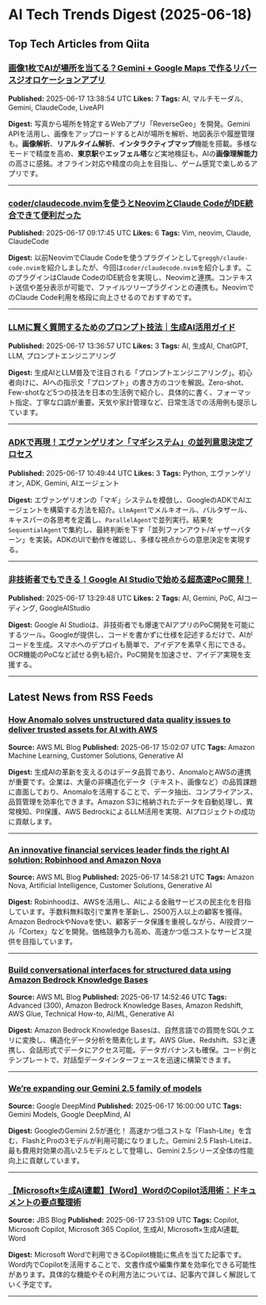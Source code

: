 # AI Tech Trends Digest (2025-06-18)


## Top Tech Articles from Qiita


### [画像1枚でAIが場所を当てる？Gemini + Google Maps で作るリバースジオロケーションアプリ](https://qiita.com/zawatti/items/73162bedfef00f6490b6)
**Published:** 2025-06-17 13:38:54 UTC
**Likes:** 7
**Tags:** AI, マルチモーダル, Gemini, ClaudeCode, LiveAPI

**Digest:**
写真から場所を特定するWebアプリ「ReverseGeo」を開発。Gemini APIを活用し、画像をアップロードするとAIが場所を解析、地図表示や履歴管理も。**画像解析**、**リアルタイム解析**、**インタラクティブマップ**機能を搭載。多様なモードで精度を高め、**東京駅**や**エッフェル塔**など実地検証も。AIの**画像理解能力**の高さに感銘。オフライン対応や精度の向上を目指し、ゲーム感覚で楽しめるアプリです。

---

### [coder/claudecode.nvimを使うとNeovimとClaude CodeがIDE統合できて便利だった](https://qiita.com/getty104/items/c332e5f632da71523dbc)
**Published:** 2025-06-17 09:17:45 UTC
**Likes:** 6
**Tags:** Vim, neovim, Claude, ClaudeCode

**Digest:**
以前NeovimでClaude Codeを使うプラグインとして`greggh/claude-code.nvim`を紹介しましたが、今回は`coder/claudecode.nvim`を紹介します。このプラグインはClaude CodeのIDE統合を実現し、Neovimと連携。コンテキスト送信や差分表示が可能で、ファイルツリープラグインとの連携も。NeovimでのClaude Code利用を格段に向上させるのでおすすめです。

---

### [ LLMに賢く質問するためのプロンプト技法｜生成AI活用ガイド](https://qiita.com/asodariyapradip/items/465f4a9487c8a0994abf)
**Published:** 2025-06-17 13:36:57 UTC
**Likes:** 3
**Tags:** AI, 生成AI, ChatGPT, LLM, プロンプトエンジニアリング

**Digest:**
生成AIとLLM普及で注目される「プロンプトエンジニアリング」。初心者向けに、AIへの指示文「プロンプト」の書き方のコツを解説。Zero-shot、Few-shotなど5つの技法を日本の生活例で紹介し、具体的に書く、フォーマット指定、丁寧な口調が重要。天気や家計管理など、日常生活での活用例も提示しています。

---

### [ADKで再現！エヴァンゲリオン「マギシステム」の並列意思決定プロセス](https://qiita.com/nakayutthi/items/1328fa575f086d6aeecc)
**Published:** 2025-06-17 10:49:44 UTC
**Likes:** 3
**Tags:** Python, エヴァンゲリオン, ADK, Gemini, AIエージェント

**Digest:**
エヴァンゲリオンの「マギ」システムを模倣し、GoogleのADKでAIエージェントを構築する方法を紹介。`LlmAgent`でメルキオール、バルタザール、キャスパーの各思考を定義し、`ParallelAgent`で並列実行。結果を`SequentialAgent`で集約し、最終判断を下す「並列ファンアウト/ギャザーパターン」を実装。ADKのUIで動作を確認し、多様な視点からの意思決定を実現する。

---

### [非技術者でもできる！Google AI Studioで始める超高速PoC開発！](https://qiita.com/kazu_ppp/items/1579484bd138f0170c10)
**Published:** 2025-06-17 13:29:48 UTC
**Likes:** 2
**Tags:** AI, Gemini, PoC, AIコーディング, GoogleAIStudio

**Digest:**
Google AI Studioは、非技術者でも爆速でAIアプリのPoC開発を可能にするツール。Googleが提供し、コードを書かずに仕様を記述するだけで、AIがコードを生成。スマホへのデプロイも簡単で、アイデアを素早く形にできる。OCR機能のPoCなど試せる例も紹介。PoC開発を加速させ、アイデア実現を支援する。

---

## Latest News from RSS Feeds


### [How Anomalo solves unstructured data quality issues to deliver trusted assets for AI with AWS](https://aws.amazon.com/blogs/machine-learning/how-anomalo-solves-unstructured-data-quality-issues-to-deliver-trusted-assets-for-ai-with-aws/)
**Source:** AWS ML Blog
**Published:** 2025-06-17 15:02:07 UTC
**Tags:** Amazon Machine Learning, Customer Solutions, Generative AI

**Digest:**
生成AIの革新を支えるのはデータ品質であり、AnomaloとAWSの連携が重要です。企業は、大量の非構造化データ（テキスト、画像など）の品質課題に直面しており、Anomaloを活用することで、データ抽出、コンプライアンス、品質管理を効率化できます。Amazon S3に格納されたデータを自動処理し、異常検知、PII保護、AWS BedrockによるLLM活用を実現、AIプロジェクトの成功に貢献します。

---

### [An innovative financial services leader finds the right AI solution: Robinhood and Amazon Nova](https://aws.amazon.com/blogs/machine-learning/an-innovative-financial-services-leader-finds-the-right-ai-solution-robinhood-and-amazon-nova/)
**Source:** AWS ML Blog
**Published:** 2025-06-17 14:58:21 UTC
**Tags:** Amazon Nova, Artificial Intelligence, Customer Solutions, Generative AI

**Digest:**
Robinhoodは、AWSを活用し、AIによる金融サービスの民主化を目指しています。手数料無料取引で業界を革新し、2500万人以上の顧客を獲得。Amazon BedrockやNovaを使い、顧客データ保護を重視しながら、AI投資ツール「Cortex」などを開発。価格競争力も高め、高速かつ低コストなサービス提供を目指しています。

---

### [Build conversational interfaces for structured data using Amazon Bedrock Knowledge Bases](https://aws.amazon.com/blogs/machine-learning/build-conversational-interfaces-for-structured-data-using-amazon-bedrock-knowledge-bases/)
**Source:** AWS ML Blog
**Published:** 2025-06-17 14:52:46 UTC
**Tags:** Advanced (300), Amazon Bedrock Knowledge Bases, Amazon Redshift, AWS Glue, Technical How-to, AI/ML, Generative AI

**Digest:**
Amazon Bedrock Knowledge Basesは、自然言語での質問をSQLクエリに変換し、構造化データ分析を簡素化します。AWS Glue、Redshift、S3と連携し、会話形式でデータにアクセス可能。データガバナンスも確保。コード例とテンプレートで、対話型データインターフェースを迅速に構築できます。

---

### [We’re expanding our Gemini 2.5 family of models](https://blog.google/products/gemini/gemini-2-5-model-family-expands/)
**Source:** Google DeepMind
**Published:** 2025-06-17 16:00:00 UTC
**Tags:** Gemini Models, Google DeepMind, AI

**Digest:**
GoogleのGemini 2.5が進化！ 高速かつ低コストな「Flash-Lite」を含む、FlashとProの3モデルが利用可能になりました。Gemini 2.5 Flash-Liteは、最も費用対効果の高い2.5モデルとして登場し、Gemini 2.5シリーズ全体の性能向上に貢献しています。

---

### [【Microsoft×生成AI連載】【Word】WordのCopilot活用術：ドキュメントの要点整理術](https://blog.jbs.co.jp/entry/2025/06/18/085109)
**Source:** JBS Blog
**Published:** 2025-06-17 23:51:09 UTC
**Tags:** Copilot, Microsoft Copilot, Microsoft 365 Copilot, 生成AI, Microsoft×生成AI連載, Word

**Digest:**
Microsoft Wordで利用できるCopilot機能に焦点を当てた記事です。Word内でCopilotを活用することで、文書作成や編集作業を効率化できる可能性があります。具体的な機能やその利用方法については、記事内で詳しく解説していく予定です。

---